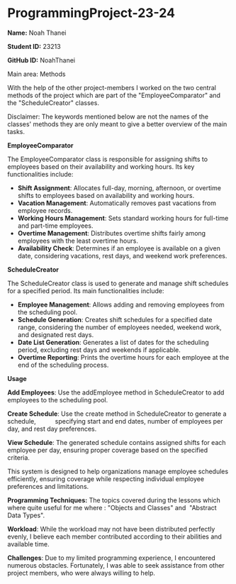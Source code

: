 # ProgrammingProject-23-24

**Name:** Noah Thanei

**Student ID:** 23213

**GitHub ID:** NoahThanei

Main area: Methods

With the help of the other project-members I worked on the two central methods of the project which are part of the "EmployeeComparator" and the "ScheduleCreator" classes.

Disclaimer: The keywords mentioned below are not the names of the classes' methods they are only meant to give a better overview of the main tasks.

**EmployeeComparator**

The EmployeeComparator class is responsible for assigning shifts to employees based on their availability and working hours. Its key functionalities include:

-   **Shift Assignment**: Allocates full-day, morning, afternoon, or overtime shifts to employees based on availability and working hours.
-   **Vacation Management**: Automatically removes past vacations from employee records.
-   **Working Hours Management**: Sets standard working hours for full-time and part-time employees.
-   **Overtime Management**: Distributes overtime shifts fairly among employees with the least overtime hours.
-   **Availability Check**: Determines if an employee is available on a given date, considering vacations, rest days, and weekend work preferences.

**ScheduleCreator**

The ScheduleCreator class is used to generate and manage shift schedules for a specified period. Its main functionalities include:

-   **Employee Management**: Allows adding and removing employees from the scheduling pool.
-   **Schedule Generation**: Creates shift schedules for a specified date range, considering the number of employees needed, weekend work, and designated rest days.
-   **Date List Generation**: Generates a list of dates for the scheduling period, excluding rest days and weekends if applicable.
-   **Overtime Reporting**: Prints the overtime hours for each employee at the end of the scheduling process.

**Usage**

**Add Employees**: Use the addEmployee method in ScheduleCreator to add employees to the scheduling pool.

**Create Schedule**: Use the create method in ScheduleCreator to generate a schedule,           specifying start and end dates, number of employees per day, and rest day preferences.

**View Schedule**: The generated schedule contains assigned shifts for each employee per day, ensuring proper coverage based on the specified criteria.

This system is designed to help organizations manage employee schedules efficiently, ensuring coverage while respecting individual employee preferences and limitations.

**Programming Techniques:** The topics covered during the lessons which where quite useful for me where : "Objects and Classes" and  "Abstract Data Types".

**Workload**: While the workload may not have been distributed perfectly evenly, I believe each member contributed according to their abilities and available time.

**Challenges**: Due to my limited programming experience, I encountered numerous obstacles. Fortunately, I was able to seek assistance from other project members, who were always willing to help.
